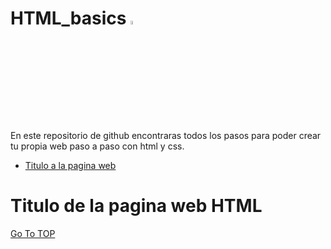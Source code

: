 <a name="first"></a>
# HTML_basics     <img src="https://i.ibb.co/qJpLW79/mi-logo-1.png" height="4%" width="4%" ><img>

En este repositorio de github encontraras todos los pasos para poder crear tu propia web paso a paso con html y css.

 * [Titulo a la pagina web](#title)

<a name="title"></a>
# Titulo de la pagina web HTML
[Go To TOP](#first)  
